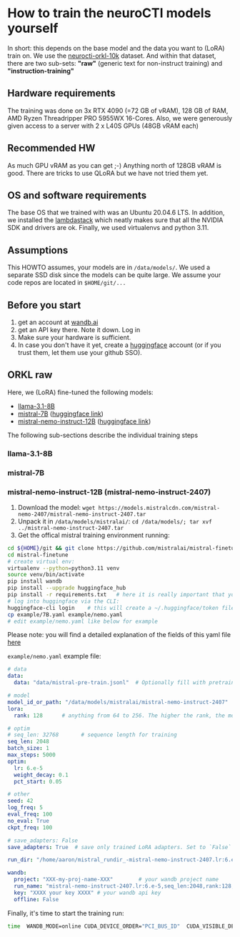 # How to train the neuroCTI models yourself

In short: this depends on the base model and the data you want to (LoRA) train on.
We use the [neurocti-orkl-10k]([https://github.com/ctitools/cti-datasets/tree/main/orkl](https://huggingface.co/datasets/ctitools/orkl_cleaned_10k)) dataset.
And within that dataset, there are two sub-sets: __"raw"__ (generic text for non-instruct training) and __"instruction-training"__

## Hardware requirements

The training was done on 3x RTX 4090 (=72 GB of vRAM), 128 GB of RAM, AMD Ryzen Threadripper PRO 5955WX 16-Cores.
Also, we were generously given access to a server with 2 x L40S GPUs (48GB vRAM each)

## Recommended HW
As much GPU vRAM as you can get ;-) Anything north of 128GB vRAM is good. There are tricks to use QLoRA but we have not tried them yet.

## OS and software requirements

The base OS that we trained with was an Ubuntu 20.04.6 LTS. In addition, we installed the [lambdastack](https://lambdalabs.com/lambda-stack-deep-learning-software) which neatly makes sure that all the NVIDIA SDK and drivers are ok.
Finally, we used virtualenvs and python 3.11.

## Assumptions
This HOWTO assumes, your models are in `/data/models/`. We used a separate SSD disk since the models can be quite large.
We assume your code repos are located in `$HOME/git/...`

## Before you start

1. get an account at [wandb.ai](https://wandb.ai/)
2. get an API key there. Note it down. Log in
3. Make sure your hardware is sufficient.
4. In case you don't have it yet, create a [huggingface](huggingface.co) account (or if you trust them, let them use your github SSO).


## ORKL raw
Here, we (LoRA) fine-tuned the following models:

  * [llama-3.1-8B](https://huggingface.co/meta-llama/Llama-3.1-8B)
  * [mistral-7B](https://models.mistralcdn.com/mistral-7b-v0-3/mistral-7B-v0.3.tar)  ([huggingface link](https://huggingface.co/mistralai/Mistral-7B-v0.3))
  * [mistral-nemo-instruct-12B](https://models.mistralcdn.com/mistral-nemo-2407/mistral-nemo-instruct-2407.tar)  ([huggingface link](https://huggingface.co/mistralai/Mistral-Nemo-Instruct-2407))

The following sub-sections describe the individual training steps

### llama-3.1-8B

### mistral-7B

### mistral-nemo-instruct-12B  (mistral-nemo-instruct-2407)

1. Download the model: ``wget https://models.mistralcdn.com/mistral-nemo-2407/mistral-nemo-instruct-2407.tar``
2. Unpack it in `/data/models/mistralai/`: `cd /data/models/; tar xvf ../mistral-nemo-instruct-2407.tar`
3. Get the offical mistral training environment running:
```bash
cd ${HOME}/git && git clone https://github.com/mistralai/mistral-finetune.git
cd mistral-finetune
# create virtual env:
virtualenv --python=python3.11 venv
source venv/bin/activate
pip install wandb
pip install --upgrade huggingface_hub
pip install -r requirements.txt   # here it is really important that you don't have python 3.10 or so
# log into huggingface via the CLI:
huggingface-cli login    # this will create a ~/.huggingface/token file
cp example/7B.yaml example/nemo.yaml
# edit example/nemo.yaml like below for example
```

Please note: you will find a detailed explanation of the fields of this yaml file [here](https://github.com/mistralai/mistral-finetune/tree/main?tab=readme-ov-file#customizing-training-configuration)

`example/nemo.yaml` example file:

```yaml
# data
data:
  data: "data/mistral-pre-train.jsonl"  # Optionally fill with pretraining data 

# model
model_id_or_path: "/data/models/mistralai/mistral-nemo-instruct-2407"  # Change to downloaded path
lora:
  rank: 128      # anything from 64 to 256. The higher the rank, the more weights will get affected in the base model

# optim
# seq_len: 32768       # sequence length for training
seq_len: 2048
batch_size: 1
max_steps: 5000
optim:
  lr: 6.e-5
  weight_decay: 0.1
  pct_start: 0.05

# other
seed: 42
log_freq: 5
eval_freq: 100
no_eval: True
ckpt_freq: 100

# save_adapters: False
save_adapters: True  # save only trained LoRA adapters. Set to `False` to merge LoRA adapter into the base model and save full fine-tuned model

run_dir: "/home/aaron/mistral_rundir_-mistral-nemo-instruct-2407.lr:6.e-5,seq_len:2048,rank:128,steps:5000,batch_size:1,comment:1st_attempt"  # Fill

wandb:
  project: "XXX-my-proj-name-XXX"        # your wandb project name
  run_name: "mistral-nemo-instruct-2407.lr:6.e-5,seq_len:2048,rank:128,steps:5000,batch_size:1,comment:1st_attempt"
  key: "XXXX your key XXXX" # your wandb api key
  offline: False

```

Finally, it's time to start the training run:

```bash
time  WANDB_MODE=online CUDA_DEVICE_ORDER="PCI_BUS_ID"  CUDA_VISIBLE_DEVICES=0,1,2 torchrun --nproc_per_node=3 --master_port=$RANDOM train.py example/nemo.yaml
```

